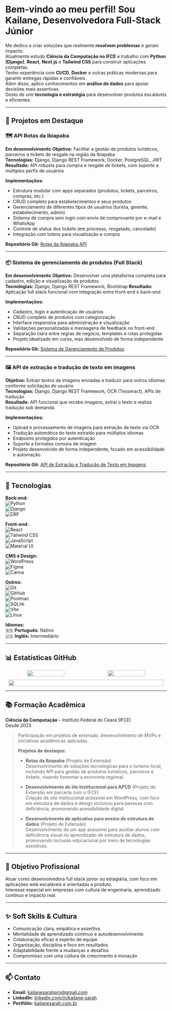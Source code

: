 # Bem-vindo ao meu perfil! Sou Kailane, Desenvolvedora Full-Stack Júnior  

Me dedico a criar soluções que realmente **resolvem problemas** e geram impacto.  
Atualmente estudo **Ciência da Computação no IFCE** e trabalho com **Python (Django)**, **React**, **Next.js** e **Tailwind CSS** para construir aplicações completas.  
Tenho experiência com **CI/CD**, **Docker** e outras práticas modernas para garantir entregas rápidas e confiáveis.  
Além disso, aplico conhecimentos em **análise de dados** para apoiar decisões mais assertivas.  
Gosto de unir **tecnologia e estratégia** para desenvolver produtos escaláveis e eficientes.

---

## 🚀 Projetos em Destaque

### 🗺️ API Rotas da Ibiapaba  
**Em desenvolvimento**
**Objetivo:** Facilitar a gestão de produtos turísticos, parceiros e tickets de resgate na região da Ibiapaba  
**Tecnologias:** Django, Django REST Framework, Docker, PostgreSQL, JWT
**Resultado:** API robusta para compra e resgate de tickets, com suporte a múltiplos perfis de usuários  

**Implementações:**  
- Estrutura modular com apps separados (produtos, tickets, parceiros, compras, etc.)  
- CRUD completo para estabelecimentos e seus produtos  
- Gerenciamento de diferentes tipos de usuários (turista, gerente, estabelecimento, admin)  
- Sistema de compra sem login com envio de comprovante por e-mail e WhatsApp  
- Controle de status dos tickets (em processo, resgatado, cancelado)  
- Integração com totens para visualização e compra  

**Repositório Git:** [Rotas da Ibiapaba API](https://github.com/kailanesarah/rotas-da-ibiapaba-api)

---

### 📦 Sistema de gerenciamento de produtos (Full Stack)  
**Em desenvolvimento**
**Objetivo:** Desenvolver uma plataforma completa para cadastro, edição e visualização de produtos  
**Tecnologias:** Django, Django REST Framework, Bootstrap
**Resultado:** Aplicação full stack funcional com integração entre front-end e back-end  

**Implementações:**  
- Cadastro, login e autenticação de usuários  
- CRUD completo de produtos com categorização  
- Interface responsiva para administração e visualização  
- Validações personalizadas e mensagens de feedback no front-end  
- Separação clara entre regras de negócio, templates e rotas protegidas  
- Projeto idealizado em curso, mas desenvolvido de forma independente  

**Repositório Git:** [Sistema de Gerenciamento de Produtos](https://github.com/kailanesarah/product_management_system)


---
### 🖼️ API de extração e tradução de texto em imagens  
**Objetivo:** Extrair textos de imagens enviadas e traduzir para outros idiomas conforme solicitação do usuário  
**Tecnologias:** Django, Django REST Framework, OCR (Tesseract), APIs de tradução  
**Resultado:** API funcional que recebe imagens, extrai o texto e realiza tradução sob demanda  

**Implementações:**  
- Upload e processamento de imagens para extração de texto via OCR  
- Tradução automática do texto extraído para múltiplos idiomas  
- Endpoints protegidos por autenticação  
- Suporte a formatos comuns de imagem  
- Projeto desenvolvido de forma independente, focado em acessibilidade e automação
  
**Repositório Git:** [API de Extração e Tradução de Texto em Imagens](https://github.com/kailanesarah/image-text-extraction-API-DRF)

---

## 🧠 Tecnologias
**Back-end:**  
![Python](https://img.shields.io/badge/Python-3776AB?style=for-the-badge&logo=python&logoColor=white)  
![Django](https://img.shields.io/badge/Django-092E20?style=for-the-badge&logo=django&logoColor=white)  
![DRF](https://img.shields.io/badge/Django%20REST-ff1709?style=for-the-badge&logo=django&logoColor=white)  

**Front-end:**  
![React](https://img.shields.io/badge/React-20232A?style=for-the-badge&logo=react&logoColor=61DAFB)  
![Tailwind CSS](https://img.shields.io/badge/Tailwind_CSS-38B2AC?style=for-the-badge&logo=tailwind-css&logoColor=white)  
![JavaScript](https://img.shields.io/badge/JavaScript-F7DF1E?style=for-the-badge&logo=javascript&logoColor=black)  
![Material UI](https://img.shields.io/badge/Material--UI-0081CB?style=for-the-badge&logo=mui&logoColor=white)  

**CMS e Design:**  
![WordPress](https://img.shields.io/badge/WordPress-21759B?style=for-the-badge&logo=wordpress&logoColor=white)  
![Figma](https://img.shields.io/badge/Figma-F24E1E?style=for-the-badge&logo=figma&logoColor=white)  
![Canva](https://img.shields.io/badge/Canva-00C4CC?style=for-the-badge&logo=canva&logoColor=white)  

**Outros:**  
![Git](https://img.shields.io/badge/Git-F05032?style=for-the-badge&logo=git&logoColor=white)  
![GitHub](https://img.shields.io/badge/GitHub-181717?style=for-the-badge&logo=github&logoColor=white)  
![Postman](https://img.shields.io/badge/Postman-FF6C37?style=for-the-badge&logo=postman&logoColor=white)  
![SQLite](https://img.shields.io/badge/SQLite-003B57?style=for-the-badge&logo=sqlite&logoColor=white)  
![Vite](https://img.shields.io/badge/Vite-646CFF?style=for-the-badge&logo=vite&logoColor=white)  
![Linux](https://img.shields.io/badge/Linux-FCC624?style=for-the-badge&logo=linux&logoColor=black)  

**Idiomas:**  
🇧🇷 **Português:** Nativo  
🇺🇸 **Inglês:** Intermediário

---

## 📊 Estatísticas GitHub

<div align="center" style="display: flex; flex-wrap: wrap; justify-content: center; gap: 10px;">

  <!-- Top Langs -->
  <img src="https://github-readme-stats.vercel.app/api/top-langs/?username=kailanesarah&layout=compact&langs_count=6&theme=dracula" width="48%" />

  <!-- Streak -->
  <img src="https://streak-stats.demolab.com/?user=kailanesarah&theme=dracula" width="48%" />

  <!-- Trophies -->
  <img src="https://github-profile-trophy.vercel.app/?username=kailanesarah&theme=dracula&no-bg=true&margin-w=10&margin-h=10&row=1&column=6" width="98%" />

</div>

---

## 📚 Formação Acadêmica

**Ciência da Computação** – Instituto Federal do Ceará (IFCE)  
Desde 2023  
> Participação em projetos de extensão, desenvolvimento de MVPs e iniciativas acadêmicas aplicadas.  
>  
> **Projetos de destaque:**
> 
> - **Rotas da Ibiapaba** (Projeto de Extensão)  
> Desenvolvimento de soluções tecnológicas para o turismo local, incluindo API para gestão de produtos turísticos, parceiros e tickets, visando fomentar a economia regional.
> 
> - **Desenvolvimento de iite Institucional para APCD** (Projeto de Extensão em parceria com o IFCE)  
> Criação de site institucional acessível em WordPress, com foco em estrutura de dados e design inclusivo para pessoas com deficiência, promovendo acessibilidade digital.
> 
> - **Desenvolvimento de aplicativo para ensino de estrutura de dados** (Projeto de Extensão)  
> Desenvolvimento de um app acessível para auxiliar alunos com deficiência visual no aprendizado de estrutura de dados, promovendo inclusão educacional por meio de tecnologias assistivas.


---

## 🎯 Objetivo Profissional

Atuar como desenvolvedora full stack júnior ou estagiária, com foco em aplicações web escaláveis e orientadas a produto.  
Interesse especial em empresas com cultura de engenharia, aprendizado contínuo e impacto real.

---

## ✨ Soft Skills & Cultura

- Comunicação clara, empática e assertiva  
- Mentalidade de aprendizado contínuo e autodesenvolvimento  
- Colaboração eficaz e espírito de equipe  
- Organização, disciplina e foco em resultados  
- Adaptabilidade frente a mudanças e desafios  
- Compromisso com uma cultura de crescimento e inovação  

---

## 📫 Contato

- **Email:** kailanesarahpro@gmail.com  
- **LinkedIn:** [linkedin.com/in/kailane-sarah](https://www.linkedin.com/in/kailane-sarah/)  
- **Portfólio:** [kailanesarah.com.br](https://kailane-sarah-portfolio-omega-pearl.vercel.app/)

